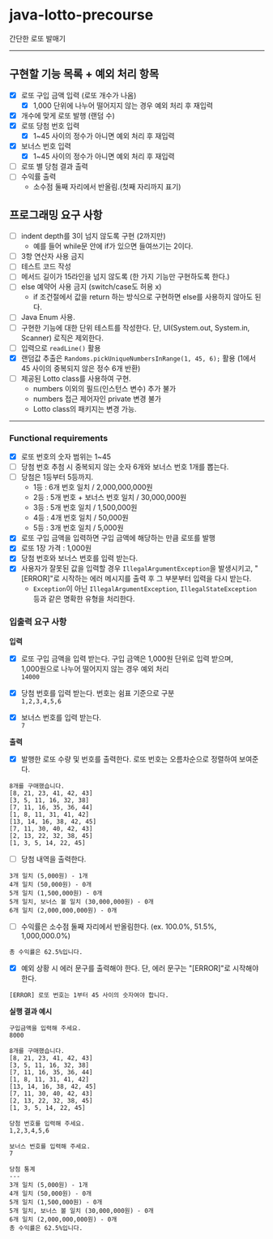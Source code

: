 # java-lotto-precourse
간단한 로또 발매기

---

## 구현할 기능 목록 + 예외 처리 항목
- [x] 로또 구입 금액 입력 (로또 개수가 나옴)
  - [x] 1,000 단위에 나누어 떨어지지 않는 경우 예외 처리 후 재입력
- [x] 개수에 맞게 로또 발행 (랜덤 수)
- [x] 로또 당첨 번호 입력
  - [x] 1~45 사이의 정수가 아니면 예외 처리 후 재입력
- [x] 보너스 번호 입력
  - [x] 1~45 사이의 정수가 아니면 예외 처리 후 재입력
- [ ] 로또 별 당첨 결과 출력
- [ ] 수익률 출력
  - 소수점 둘째 자리에서 반올림.(첫째 자리까지 표기)

## 프로그래밍 요구 사항
- [ ] indent depth를 3이 넘지 않도록 구현 (2까지만)
  - 예를 들어 while문 안에 if가 있으면 들여쓰기는 2이다.
- [ ] 3항 연산자 사용 금지
- [ ] 테스트 코드 작성
- [ ] 메서드 길이가 15라인을 넘지 않도록 (한 가지 기능만 구현하도록 한다.)
- [ ] else 예약어 사용 금지 (switch/case도 허용 x)
  - if 조건절에서 값을 return 하는 방식으로 구현하면 else를 사용하지 않아도 된다.
- [ ] Java Enum 사용.
- [ ] 구현한 기능에 대한 단위 테스트를 작성한다. 단, UI(System.out, System.in, Scanner) 로직은 제외한다.
- [ ] 입력으로 `readLine()` 활용
- [x] 랜덤값 추출은 `Randoms.pickUniqueNumbersInRange(1, 45, 6);` 활용 (1에서 45 사이의 중복되지 않은 정수 6개 반환)
- [ ] 제공된 Lotto class를 사용하여 구현.
  - numbers 이외의 필드(인스턴스 변수) 추가 불가
  - numbers 접근 제어자인 private 변경 불가
  - Lotto class의 패키지는 변경 가능.

---

### Functional requirements
- [x] 로또 번호의 숫자 범위는 1~45
- [ ] 당첨 번호 추첨 시 중복되지 않는 숫자 6개와 보너스 번호 1개를 뽑는다.
- [ ] 당첨은 1등부터 5등까지.
  - 1등 : 6개 번호 일치 / 2,000,000,000원
  - 2등 : 5개 번호 + 보너스 번호 일치 / 30,000,000원
  - 3등 : 5개 번호 일치 / 1,500,000원
  - 4등 : 4개 번호 일치 / 50,000원
  - 5등 : 3개 번호 일치 / 5,000원
- [x] 로또 구입 금액을 입력하면 구입 금액에 해당하는 만큼 로또를 발행
- [x] 로또 1장 가격 : 1,000원
- [x] 당첨 번호와 보너스 번호를 입력 받는다.
- [x] 사용자가 잘못된 값을 입력할 경우 `IllegalArgumentException`을 발생시키고, "[ERROR]"로 시작하는 에러 메시지를 출력 후 그 부분부터 입력을 다시 받는다.
    - `Exception`이 아닌 `IllegalArgumentException`, `IllegalStateException` 등과 같은 명확한 유형을 처리한다.


### 입출력 요구 사항
**입력**   
- [x] 로또 구입 금액을 입력 받는다. 구입 금액은 1,000원 단위로 입력 받으며,    
1,000원으로 나누어 떨어지지 않는 경우 예외 처리    
```14000```

- [x] 당첨 번호를 입력 받는다. 번호는 쉼표 기준으로 구분    
```1,2,3,4,5,6```   

- [x] 보너스 번호를 입력 받는다.   
```7```    

**출력**
- [x] 발행한 로또 수량 및 번호를 출력한다. 로또 번호는 오름차순으로 정렬하여 보여준다.   
```
8개를 구매했습니다.
[8, 21, 23, 41, 42, 43]
[3, 5, 11, 16, 32, 38]
[7, 11, 16, 35, 36, 44]
[1, 8, 11, 31, 41, 42]
[13, 14, 16, 38, 42, 45]
[7, 11, 30, 40, 42, 43]
[2, 13, 22, 32, 38, 45]
[1, 3, 5, 14, 22, 45]
```

- [ ] 당첨 내역을 출력한다.
```
3개 일치 (5,000원) - 1개
4개 일치 (50,000원) - 0개
5개 일치 (1,500,000원) - 0개
5개 일치, 보너스 볼 일치 (30,000,000원) - 0개
6개 일치 (2,000,000,000원) - 0개
```

- [ ] 수익률은 소수점 둘째 자리에서 반올림한다. (ex. 100.0%, 51.5%, 1,000,000.0%)
```
총 수익률은 62.5%입니다.
```

- [x] 예외 상황 시 에러 문구를 출력해야 한다. 단, 에러 문구는 "[ERROR]"로 시작해야 한다.
```
[ERROR] 로또 번호는 1부터 45 사이의 숫자여야 합니다.
```

**실행 결과 예시**
```
구입금액을 입력해 주세요.
8000

8개를 구매했습니다.
[8, 21, 23, 41, 42, 43]
[3, 5, 11, 16, 32, 38]
[7, 11, 16, 35, 36, 44]
[1, 8, 11, 31, 41, 42]
[13, 14, 16, 38, 42, 45]
[7, 11, 30, 40, 42, 43]
[2, 13, 22, 32, 38, 45]
[1, 3, 5, 14, 22, 45]

당첨 번호를 입력해 주세요.
1,2,3,4,5,6

보너스 번호를 입력해 주세요.
7

당첨 통계
---
3개 일치 (5,000원) - 1개
4개 일치 (50,000원) - 0개
5개 일치 (1,500,000원) - 0개
5개 일치, 보너스 볼 일치 (30,000,000원) - 0개
6개 일치 (2,000,000,000원) - 0개
총 수익률은 62.5%입니다.
```

